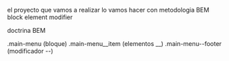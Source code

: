 el proyecto que vamos a realizar lo vamos hacer con metodologia BEM
block
element
modifier

doctrina BEM

.main-menu (bloque)
.main-menu__item (elementos __)
.main-menu--footer (modificador --)